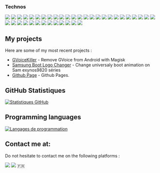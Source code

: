 <link rel="stylesheet" href="styles.css">

### Technos
<img src="https://img.shields.io/badge/HTML5-E34F26?style=for-the-badge&logo=html5&logoColor=white"></img>
<img src="https://img.shields.io/badge/JavaScript-F7DF1E?style=for-the-badge&logo=javascript&logoColor=black"></img>
<img src="https://img.shields.io/badge/CSS3-1572B6?style=for-the-badge&logo=css3&logoColor=white"></img>
<img src="https://img.shields.io/badge/PHP-777BB4?style=for-the-badge&logo=php&logoColor=white"></img>
<img src="https://img.shields.io/badge/Python-3776AB?style=for-the-badge&logo=python&logoColor=white"></img>
<img src="https://img.shields.io/badge/Java-ED8B00?style=for-the-badge&logo=java&logoColor=white"></img>
<img src="https://img.shields.io/badge/Android-3DDC84?style=for-the-badge&logo=android&logoColor=white"></img>
<img src="https://img.shields.io/badge/iOS-000000?style=for-the-badge&logo=ios&logoColor=white"></img>
<img src="https://img.shields.io/badge/Linux-FCC624?style=for-the-badge&logo=linux&logoColor=black"></img>
<img src="https://img.shields.io/badge/Bitcoin-000?style=for-the-badge&logo=bitcoin&logoColor=white"></img>
<img src="https://img.shields.io/badge/mysql-%2300f.svg?style=for-the-badge&logo=mysql&logoColor=white"></img>
<img src="https://img.shields.io/badge/sqlite-%2307405e.svg?style=for-the-badge&logo=sqlite&logoColor=white"></img>
<img src="https://img.shields.io/badge/Krita-203759?style=for-the-badge&logo=krita&logoColor=EEF37B"></img>
<img src="https://img.shields.io/badge/-Stackoverflow-FE7A16?style=for-the-badge&logo=stack-overflow&logoColor=white"></img>
<img src="https://img.shields.io/badge/XDA--Developers-%23AC6E2F.svg?style=for-the-badge&logo=XDA-Developers&logoColor=white"></img>
<img src="https://img.shields.io/badge/django-%23092E20.svg?style=for-the-badge&logo=django&logoColor=white"></img>
<img src="https://img.shields.io/badge/flask-%23000.svg?style=for-the-badge&logo=flask&logoColor=white"></img>
<img src="https://img.shields.io/badge/Flutter-%2302569B.svg?style=for-the-badge&logo=Flutter&logoColor=white"></img>
<img src="https://img.shields.io/badge/jinja-white.svg?style=for-the-badge&logo=jinja&logoColor=black"></img>
<img src="https://img.shields.io/badge/laravel-%23FF2D20.svg?style=for-the-badge&logo=laravel&logoColor=white"></img>
<img src="https://img.shields.io/badge/node.js-6DA55F?style=for-the-badge&logo=node.js&logoColor=white"></img>
<img src="https://img.shields.io/badge/react-%2320232a.svg?style=for-the-badge&logo=react&logoColor=%2361DAFB"></img>
<img src="https://img.shields.io/badge/symfony-%23000000.svg?style=for-the-badge&logo=symfony&logoColor=white"></img>
<img src="https://img.shields.io/badge/tailwindcss-%2338B2AC.svg?style=for-the-badge&logo=tailwind-css&logoColor=white"></img>
<img src="https://img.shields.io/badge/threejs-black?style=for-the-badge&logo=three.js&logoColor=white"></img>
<img src="https://img.shields.io/badge/vite-%23646CFF.svg?style=for-the-badge&logo=vite&logoColor=white"></img>
<img src="https://img.shields.io/badge/github%20pages-121013?style=for-the-badge&logo=github&logoColor=white"></img>
<img src="https://img.shields.io/badge/ovh-%23123F6D.svg?style=for-the-badge&logo=ovh&logoColor=#123F6D"></img>
<img src="https://img.shields.io/badge/DigitalOcean-%230167ff.svg?style=for-the-badge&logo=digitalOcean&logoColor=white"></img>
<img src="https://img.shields.io/badge/Visual%20Studio%20Code-0078d7.svg?style=for-the-badge&logo=visual-studio-code&logoColor=white"></img>
<img src="https://img.shields.io/badge/perl-%2339457E.svg?style=for-the-badge&logo=perl&logoColor=white"></img>
<img src="https://img.shields.io/badge/LibreOffice-%2318A303?style=for-the-badge&logo=LibreOffice&logoColor=white"></img>
<img src="https://img.shields.io/badge/Ubuntu-E95420?style=for-the-badge&logo=ubuntu&logoColor=white"></img>
<img src="https://img.shields.io/badge/Kali-268BEE?style=for-the-badge&logo=kalilinux&logoColor=white"></img>
<img src="https://img.shields.io/badge/apache-%23D42029.svg?style=for-the-badge&logo=apache&logoColor=white"></img>
<img src="https://img.shields.io/badge/nginx-%23009639.svg?style=for-the-badge&logo=nginx&logoColor=white"></img>
<img src="https://img.shields.io/badge/linkedin-%230077B5.svg?style=for-the-badge&logo=linkedin&logoColor=white"></img>
<img src="https://img.shields.io/badge/Instagram-%23E4405F.svg?style=for-the-badge&logo=Instagram&logoColor=white"></img>




## My projects

Here are some of my most recent projects :

- [GVoiceKiller](https://github.com/enokseth/GVoiceKiller) - Remove GVoice from Android with Magisk
- [Samsung Boot Logo Changer](https://github.com/enokseth/TWRP_Bootlogo_Changer-v2.2) - Change universaly boot animation on Sam exynos9820 séries
- [Github Page](https://enokseth.github.io/) - Github Pages.

## GitHub Statistiques 

[![Statistiques GitHub](https://github-readme-stats.vercel.app/api?username=enokseth&show_icons=true&count_private=true)](https://github.com/enokseth)

## Programming languages

[![Langages de programmation](https://github-readme-stats.vercel.app/api/top-langs/?username=enokseth&layout=compact)](https://github.com/anuraghazra/github-readme-stats)


## Contact me at:

Do not hesitate to contact me on the following platforms :

<a href="enokseth@octmaat.com"> <img src="https://img.shields.io/badge/ProtonMail-8B89CC?style=for-the-badge&logo=protonmail&logoColor=white"></img></a>
<a href="https://www.instagram.com/enoksseth/"><img src="https://img.shields.io/badge/Instagram-E4405F?style=for-the-badge&logo=instagram&logoColor=white"></img></a>
🇫🇷
